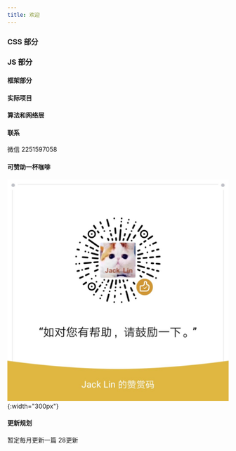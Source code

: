 ```yaml
---
title: 欢迎
---
```

   
<!-- 
This is the **Edition** template from [CloudCannon](http://cloudcannon.com/).
**Edition** is perfect for documenting your product, application or service.
It's populated with example content to give you some ideas.

ChatApp is a fictional chat application for sending messages and media to others.
Teams and friend groups would use ChatApp to stay up to date if it existed.

> [Sign up](http://example.com/signup) or learn more about ChatApp at [example.com](http://example.com/). -->

### CSS 部分

<!-- 
Getting a message sent is quick and easy with ChatApp:

1. Sign up for an account
2. Add your friends from their email addresses
3. Type a message or send a photo

> Feel free to send us a message at [feedback@example.com](mailto:feedback@example.com) with your feedback. -->

### JS 部分

<!-- Explore more of ChatApp by reading about our features: -->

#### 框架部分

<!-- Send images, videos and other media to people. Sources include your computer, phone and Facebook. -->

#### 实际项目

<!-- Sync your contact list with your phone and/or Facebook contacts. Never lose your contacts between devices again! -->

#### 算法和网络层

<!-- ChatApp is available everywhere. Find out how to set it up on your all your devices. -->

#### 联系 
微信 2251597058

#### 可赞助一杯咖啡
<!-- ![image](https://github.com/wenwangzhishang/-Knowledge/blob/master/img/WechatIMG23.jpeg) -->

<!-- <img src="https://github.com/wenwangzhishang/web-Knowledge/blob/dev1/images/WechatIMG23.jpeg" width="300" > -->
![img](./images/WechatIMG23.jpeg){:width="300px"}

#### 更新规划
暂定每月更新一篇 28更新